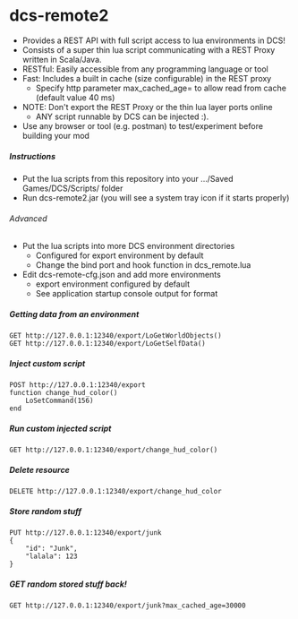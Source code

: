 # dcs-remote2

* Provides a REST API with full script access to lua environments in DCS!
* Consists of a super thin lua script communicating with a REST Proxy written in Scala/Java.
* RESTful: Easily accessible  from any programming language or tool 
* Fast: Includes a built in cache (size configurable) in the REST proxy
    * Specify http parameter max_cached_age=<millis> to allow read from cache (default value 40 ms)
* NOTE: Don't export the REST Proxy or the thin lua layer ports online
   * ANY script runnable by DCS can be injected :).
* Use any browser or tool (e.g. postman) to test/experiment before building your mod


##### Instructions

* Put the lua scripts from this repository into your .../Saved Games/DCS/Scripts/ folder
* Run dcs-remote2.jar (you will see a system tray icon if it starts properly)

###### Advanced

* Put the lua scripts into more DCS environment directories
   * Configured for export environment by default
   * Change the bind port and hook function in dcs_remote.lua
* Edit dcs-remote-cfg.json and add more environments
   * export environment configured by default
   * See application startup console output for format


##### Getting data from an environment

    GET http://127.0.0.1:12340/export/LoGetWorldObjects()
    GET http://127.0.0.1:12340/export/LoGetSelfData()


##### Inject custom script

    POST http://127.0.0.1:12340/export
    function change_hud_color() 
        LoSetCommand(156)
    end


##### Run custom injected script

    GET http://127.0.0.1:12340/export/change_hud_color() 


##### Delete resource

    DELETE http://127.0.0.1:12340/export/change_hud_color


##### Store random stuff

    PUT http://127.0.0.1:12340/export/junk
    {
        "id": "Junk",
        "lalala": 123
    }


##### GET random stored stuff back!

    GET http://127.0.0.1:12340/export/junk?max_cached_age=30000


